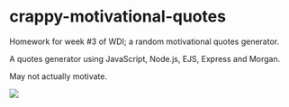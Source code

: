 # crappy-motivational-quotes
Homework for week #3 of WDI; a random motivational quotes generator.

A quotes generator using JavaScript, Node.js, EJS, Express and Morgan.

May not actually motivate.

![](http://i13.photobucket.com/albums/a296/BexB/Screenshot%202016-09-23%2013.31.38.png)
